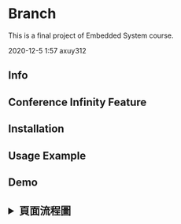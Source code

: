 # Branch
This is a final project of Embedded System course.

2020-12-5 1:57 axuy312

<h2> Info </h2>

<h2> Conference Infinity Feature </h2>

## Installation

<h2> Usage Example </h2>

<h2> Demo </h2>
  
<h2><details>
 <summary>頁面流程圖</summary>
    <img src="" />
  <summary>功能圖</summary>
    <img src="" />
 </details></h2>
 
